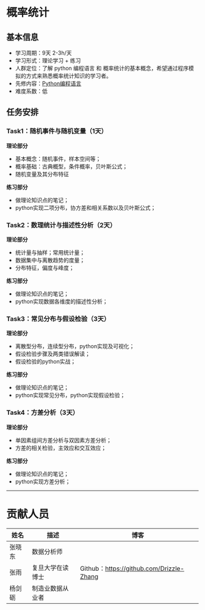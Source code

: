 ﻿# 概率统计


## 基本信息

- 学习周期：9天 2-3h/天
- 学习形式：理论学习 + 练习
- 人群定位：了解 python 编程语言 和 概率统计的基本概念，希望通过程序模拟的方式来熟悉概率统计知识的学习者。
- 先修内容：[Python编程语言](https://github.com/datawhalechina/team-learning-program/tree/master/Python-Language)
- 难度系数：低


## 任务安排

### Task1：随机事件与随机变量（1天）

**理论部分**
- 基本概念：随机事件，样本空间等；
- 概率基础：古典概型，条件概率，贝叶斯公式；
- 随机变量及其分布特征

**练习部分**

- 做理论知识点的笔记；
- python实现二项分布，协方差和相关系数以及贝叶斯公式；

### Task2：数理统计与描述性分析（2天）

**理论部分**
- 统计量与抽样；常用统计量；
- 数据集中与离散趋势的度量；
- 分布特征，偏度与峰度；

**练习部分**
- 做理论知识点的笔记；
- python实现数据各维度的描述性分析；

### Task3：常见分布与假设检验（3天）

**理论部分**
- 离散型分布，连续型分布，python实现及可视化；
- 假设检验步骤及两类错误解读；
- 假设检验的python实战；

**练习部分**
- 做理论知识点的笔记；
- python实现常见分布，python实现假设检验；

### Task4：方差分析（3天）

**理论部分**
- 单因素组间方差分析与双因素方差分析；
- 方差的相关检验，主效应和交互效应；


**练习部分**
- 做理论知识点的笔记；
- python实现方差分析；



---
# 贡献人员


姓名 | 描述|博客
---|---|---
张晓东|数据分析师|
张雨|复旦大学在读博士|Github：https://github.com/Drizzle-Zhang
杨剑砺|制造业数据从业者|